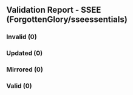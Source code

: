 ## Validation Report - SSEE (ForgottenGlory/sseessentials)


### Invalid (0)
### Updated (0)
### Mirrored (0)
### Valid (0)
